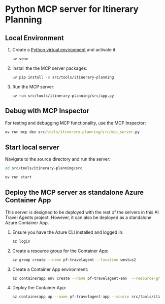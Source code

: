 # Python MCP server for Itinerary Planning

## Local Environment

1. Create a [Python virtual environment](https://docs.python.org/3/tutorial/venv.html#creating-virtual-environments) and activate it.

    ```bash
    uv venv
    ```

2. Install the the MCP server packages:

    ```bash
    uv pip install -e src/tools/itinerary-planning
    ```

3. Run the MCP server:

    ```shell
    uv run src/tools/itinerary-planning/src/app.py
    ```

## Debug with MCP Inspector

For testing and debugging MCP functionality, use the MCP Inspector:

```cmd
uv run mcp dev src/tools/itinerary-planning/src/mcp_server.py
```

## Start local server

Navigate to the source directory and run the server:

```bash
cd src/tools/itinerary-planning/src
```

```bash
uv run start
```

## Deploy the MCP server as standalone Azure Container App

This server is designed to be deployed with the rest of the servers in this AI Travel Agents project. However, it can also be deployed as a standalone Azure Container App.

1. Ensure you have the Azure CLI installed and logged in:

    ```bash
    az login
    ```

2. Create a resource group for the Container App:

    ```bash
    az group create --name pf-travelagent --location westus2
    ```

3. Create a Container App environment:

    ```bash
    az containerapp env create --name pf-travelagent-env  --resource-group pf-travelagent --location westus2
    ```

4. Deploy the Container App:

    ```bash
    az containerapp up --name pf-travelagent-app --source src/tools/itinerary-planning --ingress external --target-port 8000
    ```
